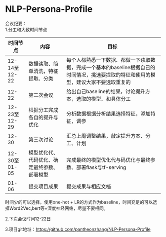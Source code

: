# NLP-Persona-Profile
会议纪要：   
1.分工和大致时间节点

时间节点 | 内容 | 目标 |
--|--|--|
12-14至12-22 | 数据读取、简单清洗，特征提取、分类|每个人都熟悉一下数据、都做一下读取数据，完成一个基本的baseline根据自己的时间情况，挑选要提取的特征和使用的模型，建议大家不要选取重复的
12-22 | 第二次会议 |  给出自己baseline的结果，讨论提升方案，选取的模型、和具体分工
12-23至12-29 | 根据分工完成各自的提升与优化 | 分析数据根据分析结果选择特征，添加特征，调参
12-30 | 第三次讨论| 汇总上周调整结果，敲定提升方案、分工、计划
12-30至01-05 | 模型优化代、代码优化、确定最终参数、部署模型 | 完成最终的模型优化代与码优化与最终参数、部署flask与tf-serving
01-06 | 提交项目成果 | 提交成果与相应文档
时间少的可以选择，使用one-hot + LR的方式作为baseline，时间充足的可以选择Word2Vec,bert等+深度神经网络，尽量不要相同。

2.下次会议时间12-22日  

3.项目git地址：https://github.com/pantheonzhang/NLP-Persona-Profile
